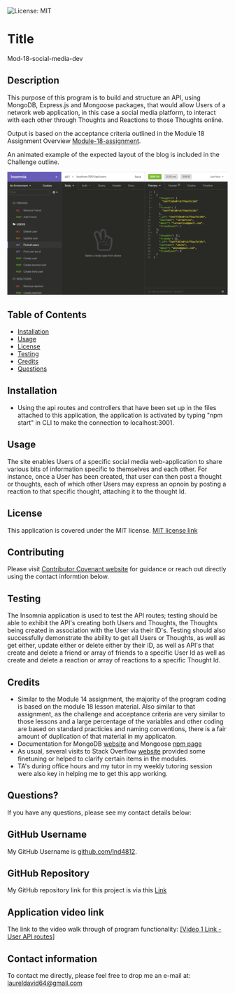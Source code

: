 ![License: MIT](https://img.shields.io/badge/License-MIT-yellow.svg)

# Title

Mod-18-social-media-dev

## Description

This purpose of this program is to build and structure an API, using MongoDB, Express.js and Mongoose packages, that would allow Users of a network web application, in this case a social media platform, to interact with each other through Thoughts and Reactions to those Thoughts online.

Output is based on the acceptance criteria outlined in the Module 18 Assignment Overview [Module-18-assignment](https://courses.bootcampspot.com/courses/1181/assignments/23378?module_item_id=466035).

An animated example of the expected layout of the blog is included in the Challenge outline.

![example](./public/18-nosql-homework-demo-01.gif)

## Table of Contents

* [Installation](#installation)
* [Usage](#usage)
* [License](#license)
* [Testing](#testing)
* [Credits](#credits)
* [Questions](#questions)

## Installation

* Using the api routes and controllers that have been set up in the files attached to this application, the application is activated by typing "npm start" in CLI to make the connection to localhost:3001.
  
## Usage

The site enables Users of a specific social media web-application to share various bits of information specific to themselves and each other.  For instance, once a User has been created, that user can then post a thought or thoughts, each of which other Users may express an opnoin by posting a reaction to that specific thought, attaching it to the thought Id.

## License

This application is covered under the MIT license.  [MIT license link](https://choosealicense.com/licenses/mit/)

## Contributing

Please visit [Contributor Covenant website](https://contributor-covenant.org) for guidance or reach out directly using the contact informtion below.

## Testing

The Insomnia application is used to test the API routes; testing should be able to exhibit the API's creating both Users and Thoughts, the Thoughts being created in association with the User via their ID's.  Testing should also successfully demonstrate the ability to get all Users or Thoughts, as well as get either, update either or delete either by their ID, as well as API's that create and delete a friend or array of friends to a specific User Id as well as create and delete a reaction or array of reactions to a specific Thought Id.

## Credits

* Similar to the Module 14 assignment, the majority of the program coding is based on the module 18 lesson material. Also similar to that assignment, as the challenge and acceptance criteria are very similar to those lessons and a large percentage of the variables and other coding are based on standard practicies and naming conventions, there is a fair amount of duplication of that material in my applicaton.
* Documentation for MongoDB [website](https://www.mongodb.com) and Mongoose [npm page](https://www.npmjs.com/package/mongoose)
* As usual, several visits to Stack Overflow [website](https://stackoverflow.com) provided some finetuning or helped to clarify certain items in the modules.
* TA's during office hours and my tutor in my weekly tutoring session were also key in helping me to get this app working.

## Questions?

If you have any questions, please see my contact details below:

## GitHub Username

My GitHub Username is [github.com/lnd4812](https://github.com/lnd4812).  

## GitHub Repository

My GitHub repository link for this project is via this [Link](https://github.com/lnd4812/mod-18-social-media-dev)

## Application video link

The link to the video walk through of program functionality: [[Video 1 Link - User API routes]](https://www.vidline.com/share/V0XWRHJB6B/3a38acfde86e8c07b49a76a6462d2e06)

## Contact information

To contact me directly, please feel free to drop me an e-mail at: <a hef="mailto:laureldavid64@gmail.com">laureldavid64@gmail.com</a>
